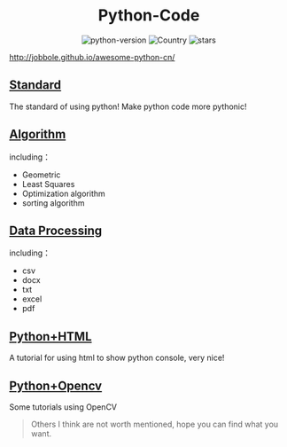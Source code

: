 <h1 align="center">Python-Code</h1>
<div align="center">

![python-version](https://img.shields.io/badge/python-3.7-blue) ![Country](https://img.shields.io/badge/country-China-red) ![stars](https://img.shields.io/github/stars/yzy1996/Python-Code?style=social)

</div>

http://jobbole.github.io/awesome-python-cn/

## [Standard](./Standard)

The standard of using python! Make python code more pythonic!

## [Algorithm](./Algorithm)
including：

- Geometric
- Least Squares
- Optimization algorithm
- sorting algorithm


## [Data Processing](./Data-Processing)
including：

- csv
- docx
- txt
- excel
- pdf


## [Python+HTML](./Python+HTML)

A tutorial for using html to show python console, very nice!

## [Python+Opencv](./Python+Opencv)

Some tutorials using OpenCV





> Others I think are not worth mentioned, hope you can find what you want.



